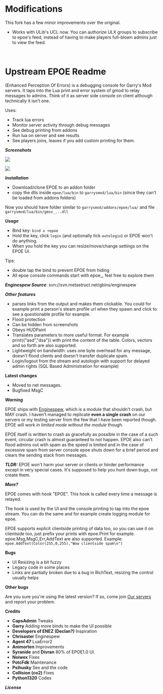 Modifications
=======
This fork has a few minor improvements over the original.
- Works with ULib's UCL now. You can authorize ULX groups to subscribe to epoe's feed, instead of having to make players full-blown admins just to view the feed.
<br/>


Upstream EPOE Readme
=======================

(Enhanced Perception Of Errors) is a debugging console for Garry's Mod servers. It taps into the Lua print and error system of gmod to relay messages to admins. 
Think of it as server side console on client although technically it isn't one.

Uses:

 - Track lua errors
 - Monitor server activity through debug messages
 - See debug printing from addons
 - Run lua on server and see results
 - See players joins, leaves if you add custom printing for them.


***Screenshots***

![](http://i.imgur.com/k1rhz3b.png)

![](http://i.imgur.com/SyuCR5i.png)

***Installation***

 - Download/clone EPOE to an addon folder
 - copy the dlls inside ```epoe/lua/bin``` to ```garrysmod/lua/bin``` 
(since they can't be loaded from addons folders)

 Now you should have folder similar to ``` garrysmod/addons/epoe/lua/ ``` and file ``` garrysmod/lua/bin/gmsv_...dll ```

***Usage***

 * Bind key: ```bind x +epoe```
 * Hold the key, click ```login``` (and optionally tick ```autologin```) or EPOE won't do anything.
 * When you hold the key you can resize/move/change settings on the EPOE UI.

Tips:

 - double tap the bind to prevent EPOE from hiding
 - All epoe console commands start with epoe_, feel free to explore them


***Enginespew Source***: svn://svn.metastruct.net/gbins/enginespew

***Other features***

 - parses links from the output and makes them clickable. You could for example print a person's steam profile url when they spawn and click to see a questionable profile for example.
 - Flood protection
 - Can be hidden from screenshots
 - Obeys HUDPaint
 - Translates parameters to more useful format. For example print({"asd","dsa"}) with print the content of the table. Colors, vectors and so forth are also supported.
 - Lightweight on bandwidth: uses one byte overhead for any message, doesn't flood clients and doesn't transfer duplicate spam.
 - Login/logout from the stream and autologin with support for delayed admin rights (SQL Based Administration for example)


**Latest changes**

 - Moved to net messages.
 - Bugfixed MsgC

***Warning***

EPOE ships with [Enginespew](http://www.facepunch.com/threads/859870), which is a module that shouldn't crash, but MAY crash.
I haven't managed to replicate **even a single crash** on our servers or my testing server from the few that I have been reported though. EPOE will work *in limited mode without the module* though.

EPOE itself is written to crash as gracefully as possible in the case of a such event, circular crash is almost guaranteed to not happen. 
EPOE also can't flood admins out with spam as the speed is limited and in the case of excessive spam from server console epoe shuts down for a brief period and clears the sending stack from messages.

***TLDR:*** EPOE won't harm your server or clients or hinder performance except in very special cases. It's supposed to help you hunt down bugs, not create them.


***More?***

EPOE comes with hook "EPOE". This hook is called every time a message is relayed. 

The hook is used by the UI and the console printing to tap into the epoe stream. You can do the same and for example create logging module for epoe.

EPOE supports explicit clientside printing of data too, so you can use it on clientside too, just prefix your prints with epoe.Print for example. epoe.Msg,MsgC,Err,AddText are also supported.
Example:
```epoe.AddText(Color(255,0,255),"Wow clientside spam\n")```


**Bugs**

 - UI Resizing is a bit fuzzy
 - Legacy code in some places
 - Links are partially broken due to a bug in RichText, resizing the control usually helps

**Other bugs**

Are you sure you're using the latest version? 
If so, come join [Our servers](http://metastruct.net) and report your problem.

**Credits**
 - **CapsAdmin** Tweaks
 - **Garry** Adding more binds to make the UI possible
 - **Developers of ENEZ (Declan?)** Inspiration
 - **Chrisaster** Enginespew
 - **Agent 47** LuaError2
 - **Animorten** Improvements
 - **Syranide** and **Divran** 80% of EPOE1.0 UI.
 - **Noiwex** Fixes
 - **PotcFdk** Maintenance
 - **Psihusky** Sex and the code
 - **Collision (co2)** Fixes
 - **Python1320** Codes

***License***

